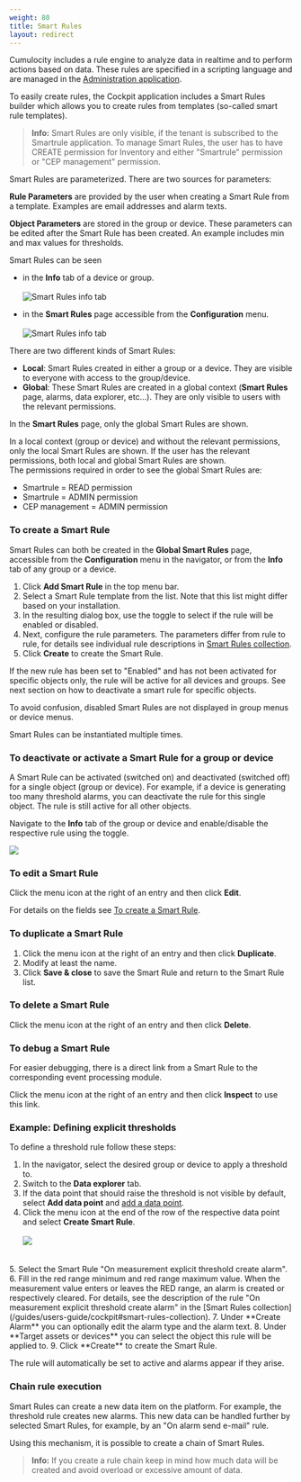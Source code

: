 ```yaml
---
weight: 80
title: Smart Rules
layout: redirect
---
```


Cumulocity includes a rule engine to analyze data in realtime and to perform actions based on data. These rules are specified in a scripting language and are managed in the [Administration application](/guides/users-guide/administration).

To easily create rules, the Cockpit application includes a Smart Rules builder which allows you to create rules from templates (so-called smart rule templates).

>**Info:** Smart Rules are only visible, if the tenant is subscribed to the Smartrule application. To manage Smart Rules, the user has to have CREATE permission for Inventory and either "Smartrule" permission or "CEP management" permission.

Smart Rules are parameterized. There are two sources for parameters:

**Rule Parameters** are provided by the user when creating a Smart Rule from a template. Examples are email addresses and alarm texts.

**Object Parameters** are stored in the group or device. These parameters can be edited after the Smart Rule has been created. An example includes min and max values for thresholds.

Smart Rules can be seen 

* in the **Info** tab of a device or group. <br><br>
![Smart Rules info tab](/guides/images/users-guide/cockpit/cockpit-smart-rules-info-tab.png)

* in the **Smart Rules** page accessible from the **Configuration** menu. <br><br>
![Smart Rules info tab](/guides/images/users-guide/cockpit/cockpit-smart-rules-list.png)

There are two different kinds of Smart Rules:

- **Local**: Smart Rules created in either a group or a device. They are visible to everyone with access to the group/device.
- **Global**: These Smart Rules are created in a global context (**Smart Rules** page, alarms, data explorer, etc...). They are only visible to users with the relevant permissions.

In the **Smart Rules** page, only the global Smart Rules are shown. 

In a local context (group or device) and without the relevant permissions, only the local Smart Rules are shown. If the user has the relevant permissions, both local and global Smart Rules are shown.		
The permissions required in order to see the global Smart Rules are:

- Smartrule = READ permission
- Smartrule = ADMIN permission
- CEP management = ADMIN permission


### <a name="create-rules"></a>To create a Smart Rule

Smart Rules can both be created in the **Global Smart Rules** page, accessible from the **Configuration** menu in the navigator, or from the **Info** tab of any group or a device.

1. Click **Add Smart Rule** in the top menu bar. <br>
2. Select a Smart Rule template from the list. Note that this list might differ based on your installation.
3. In the resulting dialog box, use the toggle to select if the rule will be enabled or disabled. 
4. Next, configure the rule parameters. The parameters differ from rule to rule, for details see individual rule descriptions in [Smart Rules collection](#smart-rules-collection).
6. Click **Create** to create the Smart Rule.

If the new rule has been set to "Enabled" and has not been activated for specific objects only, the rule will be active for all devices and groups. See next section on how to deactivate a smart rule for specific objects.

To avoid confusion, disabled Smart Rules are not displayed in group menus or device menus.

Smart Rules can be instantiated multiple times.

### To deactivate or activate a Smart Rule for a group or device

A Smart Rule can be activated (switched on) and deactivated (switched off) for a single object (group or device). For example, if a device is generating too many threshold alarms, you can deactivate the rule for this single object. The rule is still active for all other objects.

Navigate to the **Info** tab of the group or device and enable/disable the respective rule using the toggle. 

<img src="/guides/images/users-guide/cockpit/cockpit-smart-rules-enable.png" name="Smart rule in Info tab" />

### To edit a Smart Rule 

Click the menu icon at the right of an entry and then click **Edit**. 

For details on the fields see [To create a Smart Rule](#create-rules).


### To duplicate a Smart Rule

1. Click the menu icon at the right of an entry and then click **Duplicate**.
2. Modify at least the name.
3. Click **Save & close** to save the Smart Rule and return to the Smart Rule list.

### To delete a Smart Rule

Click the menu icon at the right of an entry and then click **Delete**.

### To debug a Smart Rule

For easier debugging, there is a direct link from a Smart Rule to the corresponding event processing module. 

Click the menu icon at the right of an entry and then click **Inspect** to use this link.

### Example: Defining explicit thresholds

To define a threshold rule follow these steps:

1. In the navigator, select the desired group or device to apply a threshold to.
2. Switch to the **Data explorer** tab.
3. If the data point that should raise the threshold is not visible by default, select **Add data point** and [add a data point](#add-data-points). 
4. Click the menu icon at the end of the row of the respective data point and select **Create Smart Rule**. <br><br> <img src="/guides/images/users-guide/cockpit/cockpit-smart-rules-data-point.png" name="Data point example"/>
<br>
5. Select the Smart Rule "On measurement explicit threshold create alarm". 
6. Fill in the red range minimum and red range maximum value. When the measurement value enters or leaves the RED range, an alarm is created or respectively cleared. For details, see the description of the rule "On measurement explicit threshold create alarm" in the [Smart Rules collection](/guides/users-guide/cockpit#smart-rules-collection).
7. Under **Create Alarm** you can optionally edit the alarm type and the alarm text.
8. Under **Target assets or devices** you can select the object this rule will be applied to.
9. Click **Create** to create the Smart Rule.

The rule will automatically be set to active and alarms appear if they arise.

### Chain rule execution

Smart Rules can create a new data item on the platform. For example, the threshold rule creates new alarms. This new data can be handled further by selected Smart Rules, for example, by an "On alarm send e-mail" rule.

Using this mechanism, it is possible to create a chain of Smart Rules. 

>**Info:** If you create a rule chain keep in mind how much data will be created and avoid overload or excessive amount of data.
